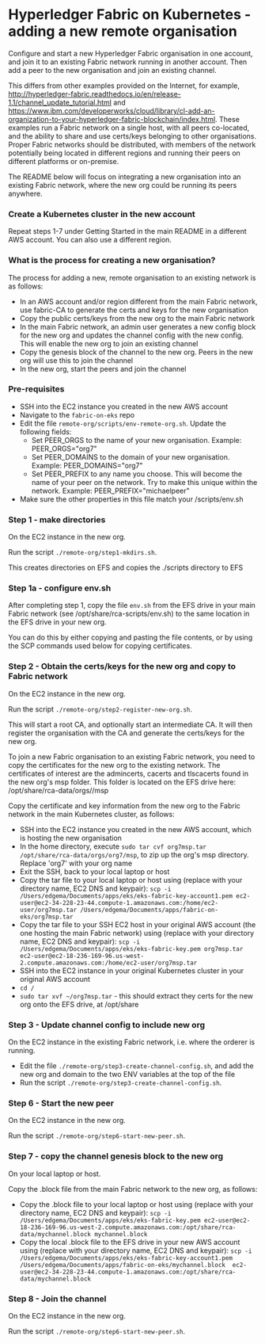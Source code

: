 # Hyperledger Fabric on Kubernetes - adding a new remote organisation

Configure and start a new Hyperledger Fabric organisation in one account, and join it to an existing Fabric network 
running in another account. Then add a peer to the new organisation and join an existing channel.

This differs from other examples provided on the Internet, for example, http://hyperledger-fabric.readthedocs.io/en/release-1.1/channel_update_tutorial.html
and https://www.ibm.com/developerworks/cloud/library/cl-add-an-organization-to-your-hyperledger-fabric-blockchain/index.html.
These examples run a Fabric network on a single host, with all peers co-located, and the ability to share and use certs/keys
belonging to other organisations. Proper Fabric networks should be distributed, with members of the network potentially
being located in different regions and running their peers on different platforms or on-premise.

The README below will focus on integrating a new organisation into an existing Fabric network, where the new org could
be running its peers anywhere.

### Create a Kubernetes cluster in the new account
Repeat steps 1-7 under Getting Started in the main README in a different AWS account. You can also use a different region.

### What is the process for creating a new organisation?
The process for adding a new, remote organisation to an existing network is as follows:

* In an AWS account and/or region different from the main Fabric network, use fabric-CA to generate the certs and keys 
for the new organisation
* Copy the public certs/keys from the new org to the main Fabric network
* In the main Fabric network, an admin user generates a new config block for the new org and updates the channel config
with the new config. This will enable the new org to join an existing channel
* Copy the genesis block of the channel to the new org. Peers in the new org will use this to join the channel
* In the new org, start the peers and join the channel

### Pre-requisites
* SSH into the EC2 instance you created in the new AWS account
* Navigate to the `fabric-on-eks` repo
* Edit the file `remote-org/scripts/env-remote-org.sh`. Update the following fields:
    * Set PEER_ORGS to the name of your new organisation. Example: PEER_ORGS="org7"
    * Set PEER_DOMAINS to the domain of your new organisation. Example: PEER_DOMAINS="org7"
    * Set PEER_PREFIX to any name you choose. This will become the name of your peer on the network. 
      Try to make this unique within the network. Example: PEER_PREFIX="michaelpeer"
* Make sure the other properties in this file match your /scripts/env.sh

### Step 1 - make directories
On the EC2 instance in the new org.

Run the script `./remote-org/step1-mkdirs.sh`. 

This creates directories on EFS and copies the ./scripts directory to EFS

### Step 1a - configure env.sh
After completing step 1, copy the file `env.sh` from the EFS drive in your main Fabric network (see /opt/share/rca-scripts/env.sh) 
to the same location in the EFS drive in your new org.

You can do this by either copying and pasting the file contents, or by using the SCP commands used below for copying certificates.

### Step 2 - Obtain the certs/keys for the new org and copy to Fabric network
On the EC2 instance in the new org.

Run the script `./remote-org/step2-register-new-org.sh`. 

This will start a root CA, and optionally start an intermediate CA. It will then register the organisation with the CA
and generate the certs/keys for the new org.

To join a new Fabric organisation to an existing Fabric network, you need to copy the certificates for the new org
to the existing network. The certificates of interest are the admincerts, cacerts and tlscacerts found in the new
org's msp folder. This folder is located on the EFS drive here: /opt/share/rca-data/orgs/<org name>/msp

Copy the certificate and key information from the new org to the Fabric network in the main Kubernetes cluster, as follows:

* SSH into the EC2 instance you created in the new AWS account, which is hosting the new organisation
* In the home directory, execute `sudo tar cvf org7msp.tar  /opt/share/rca-data/orgs/org7/msp`, to zip up the org's msp
directory. Replace 'org7' with your org name
* Exit the SSH, back to your local laptop or host
* Copy the tar file to your local laptop or host using (replace with your directory name, EC2 DNS and keypair):
  `scp -i /Users/edgema/Documents/apps/eks/eks-fabric-key-account1.pem ec2-user@ec2-34-228-23-44.compute-1.amazonaws.com:/home/ec2-user/org7msp.tar /Users/edgema/Documents/apps/fabric-on-eks/org7msp.tar`
* Copy the tar file to your SSH EC2 host in your original AWS account (the one hosting the main Fabric network) using (replace with your directory name, EC2 DNS and keypair): 
 `scp -i /Users/edgema/Documents/apps/eks/eks-fabric-key.pem org7msp.tar ec2-user@ec2-18-236-169-96.us-west-2.compute.amazonaws.com:/home/ec2-user/org7msp.tar`
* SSH into the EC2 instance in your original Kubernetes cluster in your original AWS account
* `cd /`
* `sudo tar xvf ~/org7msp.tar` - this should extract they certs for the new org onto the EFS drive, at /opt/share


### Step 3 - Update channel config to include new org
On the EC2 instance in the existing Fabric network, i.e. where the orderer is running.

* Edit the file `./remote-org/step3-create-channel-config.sh`, and add the new org and domain to the two ENV variables at the 
top of the file
* Run the script `./remote-org/step3-create-channel-config.sh`. 

### Step 6 - Start the new peer
On the EC2 instance in the new org.

Run the script `./remote-org/step6-start-new-peer.sh`. 

### Step 7 - copy the channel genesis block to the new org
On your local laptop or host.

Copy the <channel-name>.block file from the main Fabric network to the new org, as follows:

* Copy the <channel-name>.block file to your local laptop or host using (replace with your directory name, EC2 DNS and keypair):
 `scp -i /Users/edgema/Documents/apps/eks/eks-fabric-key.pem ec2-user@ec2-18-236-169-96.us-west-2.compute.amazonaws.com:/opt/share/rca-data/mychannel.block mychannel.block`
* Copy the local <channel-name>.block file to the EFS drive in your new AWS account using (replace with your directory name, EC2 DNS and keypair):
`scp -i /Users/edgema/Documents/apps/eks/eks-fabric-key-account1.pem /Users/edgema/Documents/apps/fabric-on-eks/mychannel.block  ec2-user@ec2-34-228-23-44.compute-1.amazonaws.com:/opt/share/rca-data/mychannel.block`

### Step 8 - Join the channel
On the EC2 instance in the new org.

Run the script `./remote-org/step6-start-new-peer.sh`. 
